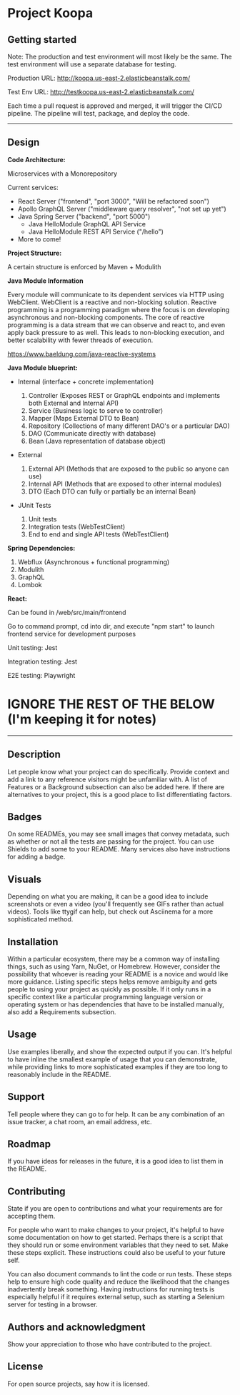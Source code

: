 # Project Koopa

## Getting started

Note: The production and test environment will most likely be the same. The test environment will use a separate database for testing.

Production URL: http://koopa.us-east-2.elasticbeanstalk.com/

Test Env URL: http://testkoopa.us-east-2.elasticbeanstalk.com/

Each time a pull request is approved and merged, it will trigger the CI/CD pipeline. The pipeline will test, package, and deploy the code.

---

## Design

**Code Architecture:**

Microservices with a Monorepository

Current services:

-   React Server ("frontend", "port 3000", "Will be refactored soon")
-   Apollo GraphQL Server ("middleware query resolver", "not set up yet")
-   Java Spring Server ("backend", "port 5000")
    -   Java HelloModule GraphQL API Service
    -   Java HelloModule REST API Service ("/hello")
-   More to come!

**Project Structure:**

A certain structure is enforced by Maven + Modulith

**Java Module Information**

Every module will communicate to its dependent services via HTTP using WebClient. WebClient is a reactive and non-blocking solution. Reactive programming is a programming paradigm where the focus is on developing asynchronous and non-blocking components. The core of reactive programming is a data stream that we can observe and react to, and even apply back pressure to as well. This leads to non-blocking execution, and better scalability with fewer threads of execution.

https://www.baeldung.com/java-reactive-systems

**Java Module blueprint:**

-   Internal (interface + concrete implementation)

    1.  Controller (Exposes REST or GraphQL endpoints and implements both External and Internal API)
    2.  Service (Business logic to serve to controller)
    3.  Mapper (Maps External DTO to Bean)
    4.  Repository (Collections of many different DAO's or a particular DAO)
    5.  DAO (Communicate directly with database)
    6.  Bean (Java representation of database object)

-   External

    1.  External API (Methods that are exposed to the public so anyone can use)
    2.  Internal API (Methods that are exposed to other internal modules)
    3.  DTO (Each DTO can fully or partially be an internal Bean)

-   JUnit Tests
    1.  Unit tests
    2.  Integration tests (WebTestClient)
    3.  End to end and single API tests (WebTestClient)

**Spring Dependencies:**

1. Webflux (Asynchronous + functional programming)
2. Modulith
3. GraphQL
4. Lombok

**React:**

Can be found in /web/src/main/frontend

Go to command prompt, cd into dir, and execute "npm start" to launch frontend service for development purposes

Unit testing: Jest

Integration testing: Jest

E2E testing: Playwright

# IGNORE THE REST OF THE BELOW (I'm keeping it for notes)

---

## Description

Let people know what your project can do specifically. Provide context and add a link to any reference visitors might be unfamiliar with. A list of Features or a Background subsection can also be added here. If there are alternatives to your project, this is a good place to list differentiating factors.

## Badges

On some READMEs, you may see small images that convey metadata, such as whether or not all the tests are passing for the project. You can use Shields to add some to your README. Many services also have instructions for adding a badge.

## Visuals

Depending on what you are making, it can be a good idea to include screenshots or even a video (you'll frequently see GIFs rather than actual videos). Tools like ttygif can help, but check out Asciinema for a more sophisticated method.

## Installation

Within a particular ecosystem, there may be a common way of installing things, such as using Yarn, NuGet, or Homebrew. However, consider the possibility that whoever is reading your README is a novice and would like more guidance. Listing specific steps helps remove ambiguity and gets people to using your project as quickly as possible. If it only runs in a specific context like a particular programming language version or operating system or has dependencies that have to be installed manually, also add a Requirements subsection.

## Usage

Use examples liberally, and show the expected output if you can. It's helpful to have inline the smallest example of usage that you can demonstrate, while providing links to more sophisticated examples if they are too long to reasonably include in the README.

## Support

Tell people where they can go to for help. It can be any combination of an issue tracker, a chat room, an email address, etc.

## Roadmap

If you have ideas for releases in the future, it is a good idea to list them in the README.

## Contributing

State if you are open to contributions and what your requirements are for accepting them.

For people who want to make changes to your project, it's helpful to have some documentation on how to get started. Perhaps there is a script that they should run or some environment variables that they need to set. Make these steps explicit. These instructions could also be useful to your future self.

You can also document commands to lint the code or run tests. These steps help to ensure high code quality and reduce the likelihood that the changes inadvertently break something. Having instructions for running tests is especially helpful if it requires external setup, such as starting a Selenium server for testing in a browser.

## Authors and acknowledgment

Show your appreciation to those who have contributed to the project.

## License

For open source projects, say how it is licensed.
